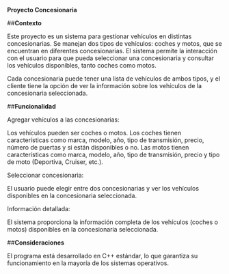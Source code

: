 **Proyecto Concesionaria**

##**Contexto**

Este proyecto es un sistema para gestionar vehículos en distintas concesionarias. Se manejan dos tipos de vehículos: coches y motos, que se encuentran en diferentes concesionarias. El sistema permite la interacción con el usuario para que pueda seleccionar una concesionaria y consultar los vehículos disponibles, tanto coches como motos.

Cada concesionaria puede tener una lista de vehículos de ambos tipos, y el cliente tiene la opción de ver la información sobre los vehículos de la concesionaria seleccionada.


##**Funcionalidad**

Agregar vehículos a las concesionarias:

Los vehículos pueden ser coches o motos.
Los coches tienen características como marca, modelo, año, tipo de transmisión, precio, número de puertas y si están disponibles o no.
Las motos tienen características como marca, modelo, año, tipo de transmisión, precio y tipo de moto (Deportiva, Cruiser, etc.).

Seleccionar concesionaria:

El usuario puede elegir entre dos concesionarias y ver los vehículos disponibles en la concesionaria seleccionada.


Información detallada:

El sistema proporciona la información completa de los vehículos (coches o motos) disponibles en la concesionaria seleccionada.


##**Consideraciones**

El programa está desarrollado en C++ estándar, lo que garantiza su funcionamiento en la mayoría de los sistemas operativos.
